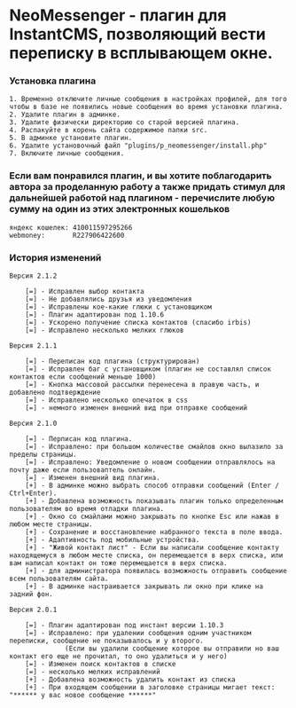 NeoMessenger - плагин для InstantCMS, позволяющий вести переписку в всплывающем окне.
================================================================================

### Установка плагина

    1. Временно отключите личные сообщения в настройках профилей, для того чтобы в базе не появились новые сообщения во время установки плагина.
    2. Удалите плагин в админке.
    3. Удалите физически директорию со старой версией плагина.
    4. Распакуйте в корень сайта содержимое папки src.
    5. В админке установите плагин.
    6. Удалите установочный файл "plugins/p_neomessenger/install.php"
    7. Включите личные сообщения.
    
### Если вам понравился плагин, и вы хотите поблагодарить автора за проделанную работу а также придать стимул для дальнейшей работой над плагином - перечислите любую сумму на один из этих электронных кошельков

    яндекс кошелек: 410011597295266
    webmoney:       R227906422600

### История изменений

    Версия 2.1.2
    
        [=] - Исправлен выбор контакта
        [=] - Не добавлялись друзья из уведомления
        [=] - Исправлены кое-какие глюки с установщиком
        [=] - Плагин адаптирован под 1.10.6
        [=] - Ускорено получение списка контактов (спасибо irbis)
        [=] - Исправлено несколько мелких глюков

    Версия 2.1.1
    
        [=] - Переписан код плагина (структурирован)
        [=] - Исправлен баг с установщиком (плагин не составлял список контактов если сообщений меньше 1000)
        [=] - Кнопка массовой рассылки перенесена в правую часть, и добавлено подтверждение
        [=] - Исправлено несколько опечаток в css
        [=] - немного изменен внешний вид при отправке сообщений
    
    Версия 2.1.0
    
        [=] - Перписан код плагина.
        [=] - Исправлено: при большом количестве смайлов окно вылазило за пределы страницы.
        [=] - Исправлено: Уведомление о новом сообщении отправлялось на почту даже если пользоваптель онлайн.
        [=] - Изменен внешний вид плагина.
        [+] - В админке можно выбрать способ отправки сообщений (Enter / Ctrl+Enter).
        [+] - Добавлена возможность показывать плагин только определенным пользователям во время отладки плагина.
        [+] - Окно со смайлами можно закрывать по кнопке Esc или нажав в любом месте страницы.
        [+] - Сохранение и восстановление набранного текста в поле ввода.
        [+] - Адаптивность под мобильные устройства.
        [+] - "Живой контакт лист" - Если вы написали сообщение контакту находящемуся в любом месте списка, он перемещается в верх списка, или вам написал контакт он тоже перемещается в верх списка.
        [+] - для администратора появилась возможность отправить сообщение всем пользователям сайта.
        [+] - В админке настраивается закрывать ли окно при клике на задний фон.
    
    Версия 2.0.1
    
        [=] - Плагин адаптирован под инстант версии 1.10.3
        [=] - Исправлено: при удалении сообщения одним участником переписки, сообщение не показывалось и у второго.
                  (Если вы удалили сообщение которое вы отправили но ваш контакт его еще не прочитал, то оно удалиться и у него)
        [=] - Изменен поиск контактов в списке
        [=] - несколько мелких исправлений
        [+] - Добавлена возможность удалить контакт из списка
        [+] - При входящем сообщении в заголовке страницы мигает текст: "****** у вас новое сообщение ******"